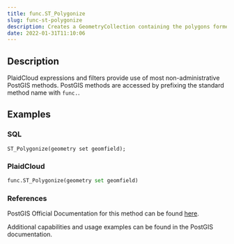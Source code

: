 ```yaml
---
title: func.ST_Polygonize
slug: func-st-polygonize
description: Creates a GeometryCollection containing the polygons formed by the constituent linework of a set of geometries
date: 2022-01-31T11:10:06
---
```



## Description


PlaidCloud expressions and filters provide use of most non-administrative PostGIS methods. PostGIS methods are accessed by prefixing the standard method name with `func.`.



## Examples


### SQL



```
ST_Polygonize(geometry set geomfield);
```


### PlaidCloud



```python
func.ST_Polygonize(geometry set geomfield)
```


### References


PostGIS Official Documentation for this method can be found [here](https://postgis.net/docs/manual-3.1/ST_Polygonize.html).



Additional capabilities and usage examples can be found in the PostGIS documentation.

